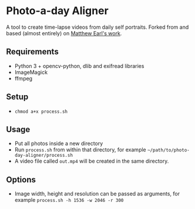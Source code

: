 # Photo-a-day Aligner 

A tool to create time-lapse videos from daily self portraits. Forked from and based (almost entirely) on [Matthew Earl's work](https://matthewearl.github.io/2016/01/22/portrait-timelapse/).

## Requirements

 * Python 3 + opencv-python, dlib and exifread libraries
 * ImageMagick
 * ffmpeg

## Setup
 * `chmod a+x process.sh`

## Usage
 * Put all photos inside a new directory
 * Run `process.sh` from within that directory, for example `~/path/to/photo-day-aligner/process.sh`
 * A video file called `out.mp4` will be created in the same directory.

## Options
 * Image width, height and resolution can be passed as arguments, for example `process.sh -h 1536 -w 2046 -r 300`